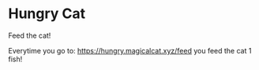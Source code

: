 # Hungry Cat
Feed the cat!

Everytime you go to: https://hungry.magicalcat.xyz/feed you feed the cat 1 fish!
